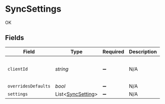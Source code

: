 # SyncSettings

OK


## Fields

| Field                                                   | Type                                                    | Required                                                | Description                                             | Example                                                 |
| ------------------------------------------------------- | ------------------------------------------------------- | ------------------------------------------------------- | ------------------------------------------------------- | ------------------------------------------------------- |
| `clientId`                                              | *string*                                                | :heavy_minus_sign:                                      | N/A                                                     | 367f7975-267b-439b-90c6-a6040ee680f3                    |
| `overridesDefaults`                                     | *bool*                                                  | :heavy_minus_sign:                                      | N/A                                                     |                                                         |
| `settings`                                              | List<[SyncSetting](../../models/shared/SyncSetting.md)> | :heavy_minus_sign:                                      | N/A                                                     |                                                         |
